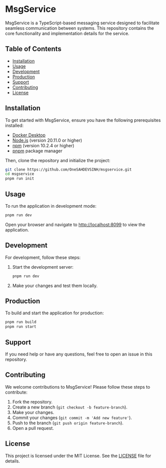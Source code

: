 # MsgService

MsgService is a TypeScript-based messaging service designed to facilitate seamless communication between systems. This repository contains the core functionality and implementation details for the service.

## Table of Contents

- [Installation](#installation)
- [Usage](#usage)
- [Development](#development)
- [Production](#production)
- [Support](#support)
- [Contributing](#contributing)
- [License](#license)

## Installation

To get started with MsgService, ensure you have the following prerequisites installed:

- [Docker Desktop](https://www.docker.com/get-started/)
- [Node.js](https://nodejs.org/en) (version 20.11.0 or higher)
- [npm](https://www.npmjs.com/) (version 10.2.4 or higher)
- [pnpm](https://pnpm.io/) package manager

Then, clone the repository and initialize the project:

```bash
git clone https://github.com/OneSAHDEVSINH/msgservice.git
cd msgservice
pnpm run init
```

## Usage

To run the application in development mode:

```bash
pnpm run dev
```

Open your browser and navigate to [http://localhost:8099](http://localhost:8099) to view the application.

## Development

For development, follow these steps:

1. Start the development server:

    ```bash
    pnpm run dev
    ```

2. Make your changes and test them locally.

## Production

To build and start the application for production:

```bash
pnpm run build
pnpm run start
```

## Support

If you need help or have any questions, feel free to open an issue in this repository.

## Contributing

We welcome contributions to MsgService! Please follow these steps to contribute:

1. Fork the repository.
2. Create a new branch (`git checkout -b feature-branch`).
3. Make your changes.
4. Commit your changes (`git commit -m 'Add new feature'`).
5. Push to the branch (`git push origin feature-branch`).
6. Open a pull request.

## License

This project is licensed under the MIT License. See the [LICENSE](LICENSE) file for details.
